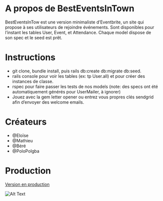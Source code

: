 # A propos de BestEventsInTown
BestEventsInTow est une version minimaliste d’Eventbrite, un site qui propose à ses utilisateurs de rejoindre événements. Sont disponibles pour l’instant les tables User, Event, et Attendance. Chaque model dispose de son spec et le seed est prêt.

# Instructions
- git clone, bundle install, puis rails db:create db:migrate db:seed. 
- rails console pour voir les tables (ex: tp User.all) et pour créer des instances de classe.
- rspec pour faire passer les tests de nos models (note: des specs ont été automatiquement générés pour UserMailer, à ignorer)
- Jouez avec la gem letter opener ou entrez vous propres clés sendgrid afin d’envoyer des welcome emails.

# Créateurs
- @Eloïse
- @Mathieu
- @Béré
- @PoloPolgba

# Production
<a href="https://besteventsintown.herokuapp.com/">Version en production</a>

![Alt Text](https://media.giphy.com/media/vFKqnCdLPNOKc/giphy.gif)

